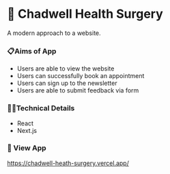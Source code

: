 # 🏥 Chadwell Health Surgery

A modern approach to a website.

### 📋Aims of App

- Users are able to view the website
- Users can successfully book an appointment
- Users can sign up to the newsletter
- Users are able to submit feedback via form

### 👩‍💻Technical Details

- React
- Next.js

### 👀 View App

https://chadwell-heath-surgery.vercel.app/
